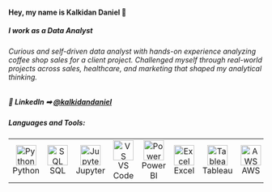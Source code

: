 

<h4>Hey, my name is Kalkidan Daniel 👋</h4>

<h5>I work as a Data Analyst </h5>
<h6>Curious and self-driven data analyst with hands-on experience analyzing coffee shop sales for a client project. Challenged myself through real-world projects across sales, healthcare, and marketing that shaped my analytical thinking.</h6>
<h5>🏢 LinkedIn ➡︎ <a href="https://www.linkedin.com/in/kalkidandaniel/" target="_blank">@kalkidandaniel</a></h5>


<h5 align="left">Languages and Tools:</h5>

<table>
  <tr>
    <td align="center" width="100">
<!--       <a href="https://www.python.org/" target="_blank"> -->
        <img src="https://cdn.jsdelivr.net/gh/devicons/devicon/icons/python/python-original.svg" width="40" height="40" alt="Python"/>
        <br>Python
      </a>
    </td>
    <td align="center" width="100">
<!--       <a href="https://www.mysql.com/" target="_blank"> -->
        <img src="https://cdn.jsdelivr.net/gh/devicons/devicon/icons/mysql/mysql-original.svg" width="40" height="40" alt="SQL"/>
        <br>SQL
      </a>
    </td>
    <td align="center" width="100">
<!--       <a href="https://jupyter.org/" target="_blank"> -->
        <img src="https://upload.wikimedia.org/wikipedia/commons/3/38/Jupyter_logo.svg" width="40" height="40" alt="Jupyter"/>
        <br>Jupyter
      </a>
    </td>
    <td align="center" width="100">
<!--       <a href="https://code.visualstudio.com/" target="_blank"> -->
        <img src="https://cdn.jsdelivr.net/gh/devicons/devicon/icons/vscode/vscode-original.svg" width="40" height="40" alt="VS Code"/>
        <br>VS Code
      </a>
    </td>
   <td align="center" width="100">
<!--       <a href="https://powerbi.microsoft.com/" target="_blank"> -->
        <img src="https://img.icons8.com/color/48/000000/power-bi.png" width="40" height="40" alt="Power BI"/>
        <br>Power BI
      </a>
    </td>
    <td align="center" width="100">
<!--       <a href="https://www.microsoft.com/en-us/microsoft-365/excel" target="_blank"> -->
        <img src="https://img.icons8.com/color/48/000000/microsoft-excel-2019--v1.png" width="40" height="40" alt="Excel"/>
        <br>Excel
      </a>
    </td>
    <td align="center" width="100">
<!--       <a href="https://www.tableau.com/" target="_blank"> -->
        <img src="https://img.icons8.com/color/48/000000/tableau-software.png" width="40" height="40" alt="Tableau"/>
        <br>Tableau
      </a>
    </td>
    <td align="center" width="100">
<!--       <a href="https://aws.amazon.com/" target="_blank"> -->
        <img src="https://img.icons8.com/color/48/000000/amazon-web-services.png" width="40" height="40" alt="AWS"/>
        <br>AWS
      </a>
    </td>
      <td align="center" width="100">
<!--       <a href="https://azure.microsoft.com/" target="_blank"> -->
        <img src="https://cdn.jsdelivr.net/gh/devicons/devicon/icons/azure/azure-original.svg" width="40" height="40" alt="Azure"/>
        <br>Azure
      </a>
    </td>
  </tr>
</table>


